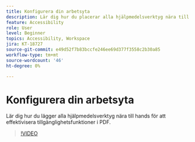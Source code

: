 ```yaml
---
title: Konfigurera din arbetsyta
description: Lär dig hur du placerar alla hjälpmedelsverktyg nära till hands för att effektivisera tillgänglighetsfunktioner i PDF-filer
feature: Accessibility
role: User
level: Beginner
topics: Accessibility, Workspace
jira: KT-18727
source-git-commit: e49d52f7b83bccfe246ee69d377f3558c2b30a85
workflow-type: tm+mt
source-wordcount: '46'
ht-degree: 0%

---
```


# Konfigurera din arbetsyta

Lär dig hur du lägger alla hjälpmedelsverktyg nära till hands för att effektivisera tillgänglighetsfunktioner i PDF.

>[!VIDEO](https://video.tv.adobe.com/v/3471620?quality=12&learn=on&hidetitle=true&captions=swe)